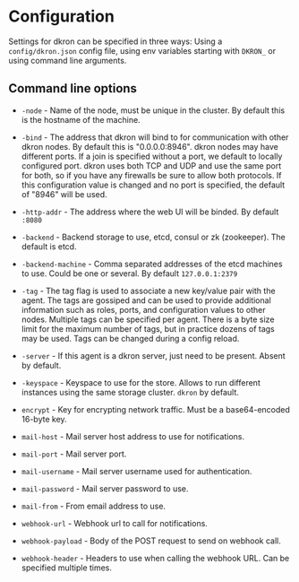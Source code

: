 # Configuration

Settings for dkron can be specified in three ways: Using a `config/dkron.json` config file, using env variables starting with `DKRON_` or using command line arguments.

## Command line options

* `-node` - Name of the node, must be unique in the cluster. By default this is the hostname of the machine.

* `-bind` - The address that dkron will bind to for communication with other dkron nodes. By default this is "0.0.0.0:8946". dkron nodes may have different ports. If a join is specified without a port, we default to locally configured port. dkron uses both TCP and UDP and use the same port for both, so if you have any firewalls be sure to allow both protocols. If this configuration value is changed and no port is specified, the default of "8946" will be used.

* `-http-addr` - The address where the web UI will be binded. By default `:8080`

* `-backend` - Backend storage to use, etcd, consul or zk (zookeeper). The default is etcd.

* `-backend-machine` - Comma separated addresses of the etcd machines to use. Could be one or several. By default `127.0.0.1:2379`

* `-tag` - The tag flag is used to associate a new key/value pair with the agent. The tags are gossiped and can be used to provide additional information such as roles, ports, and configuration values to other nodes. Multiple tags can be specified per agent. There is a byte size limit for the maximum number of tags, but in practice dozens of tags may be used. Tags can be changed during a config reload.

* `-server` - If this agent is a dkron server, just need to be present. Absent by default.

* `-keyspace` - Keyspace to use for the store. Allows to run different instances using the same storage cluster. `dkron` by default.

* `encrypt` - Key for encrypting network traffic. Must be a base64-encoded 16-byte key.

* `mail-host` - Mail server host address to use for notifications.

* `mail-port` - Mail server port.

* `mail-username` - Mail server username used for authentication.

* `mail-password` - Mail server password to use.

* `mail-from` - From email address to use.

* `webhook-url` - Webhook url to call for notifications.

* `webhook-payload` - Body of the POST request to send on webhook call.

* `webhook-header` - Headers to use when calling the webhook URL. Can be specified multiple times.
